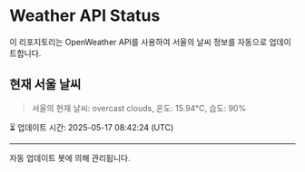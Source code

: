 
# Weather API Status

이 리포지토리는 OpenWeather API를 사용하여 서울의 날씨 정보를 자동으로 업데이트합니다.

## 현재 서울 날씨
> 서울의 현재 날씨: overcast clouds, 온도: 15.94°C, 습도: 90%

⏳ 업데이트 시간: 2025-05-17 08:42:24 (UTC)

---
자동 업데이트 봇에 의해 관리됩니다.
